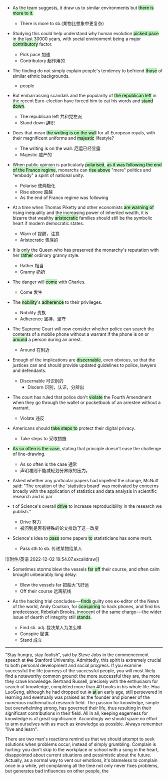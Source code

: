 - As the team suggests, it draw us to similar environments but <mark style="background: #b8f3b8;">there is more to it.</mark>
	- There is more to sb.(某物比想象中更复杂)

- Studying this could help understand why human evolution <mark style="background: #b8f3b8;">picked pace</mark> in the last 30000 years, with social environment being a major <mark style="background: #b8f3b8;">contributory</mark> factor.
	-   Pick pace 加速
	-   Contributory 起作用的

- The finding do not simply explain people's tendency to befriend <mark style="background: #b8f3b8;">those</mark> of  similar ethnic backgrounds.
	- people

- But embarrassing scandals and the popularity of <mark style="background: #b8f3b8 ;">the republican left</mark> in the recent Euro-election have forced him to eat his words and <mark style="background: #b8f3b8;">stand down</mark>.
	- The republican left 共和党左派
	- Stand down 辞职

- Does that mean <mark style="background: #b8f3b8;">the writing is on the wall</mark> for all European royals, with their magnificent uniforms and <mark style="background: #b8f3b8;">majestic</mark> lifestyle?
	- The writing is on the wall. 厄运已经显露
	- Majestic 威严的

- When public opinion is particularly <mark style="background: #b8f3b8;">polarised</mark>, <mark style="background: #b8f3b8;">as it was following the end of the Franco regime</mark>, monarchs can <mark style="background: #b8f3b8;">rise above</mark> "mere" politics and "embody" a spirit of national unity.
	- Polarise 使两极化
	- Rise above 超越
	- As the end of Franco regime was following

- At a time when Thomas Piketty and other economists <mark style="background: #b8f3b8;">are warning of </mark>rising inequality and the increasing power of inherited wealth, it is bizarre that wealthy <mark style="background: #b8f3b8;">aristocratic</mark> families should still be the symbolic heart if modern democratic states.
	- Warn of 提醒，注意
	- Aristocratic  贵族的

- It is only the Queen who has preserved the monarchy's reputation with her <mark style="background: #b8f3b8;">rather</mark> ordinary granny style.
	- Rather 相当
	- Granny 奶奶

- The danger will <mark style="background: #b8f3b8;">come</mark> with Charles.
	- Come 发生

- The  <mark style="background: #b8f3b8;">nobility</mark>'s <mark style="background: #b8f3b8;">adherence</mark> to their privileges.
	- Nobility 贵族
	- Adherence 坚持，坚守

- The Supreme Court will now consider whether police can search the contents of a mobile phone without a warrant if the phone is on or <mark style="background: #b8f3b8;">around</mark> a person during an arrest.
	- Around 在附近

- Enough of the implications are <mark style="background: #b8f3b8;">discernable</mark>, even obvious, so that the justices can and should provide updated guidelines to police, lawyers and defendants.
	- Discernable 可识别的
		- Discern 识别，认识，分辨出

- The court has ruled that police don't <mark style="background: #b8f3b8;">violate</mark> the Fourth Amendment when they go through the wallet or pocketbook of an arrestee without a warrant.
	- Violate 违反

- Americans should <mark style="background: #b8f3b8;">take steps to</mark> protect their digital privacy.
	- Take steps to 采取措施

- <mark style="background: #b8f3b8;">As so often is the case</mark>, stating that principle doesn't ease the challenge of line-drawing.
	- As so often is the case 通常
	- 声明准则不能减轻划分界限的压力。

- Asked whether any particular papers had impelled the change, McNutt said: "The creation of the 'statistics board' was motivated by concerns broadly with the application of statistics and data analysis in scientific research and is par
- t of Science's overall <mark style="background: #b8f3b8 ;">drive</mark> to increase reproducibility in the research we publish.''
	- Drive 努力
	- 被问到是否有特殊的论文推动了这一改变

- Science's idea to <mark style="background: #b8f3b8;">pass</mark> some papers <mark style="background: #b8f3b8;">to</mark> statisticians has some merit.
	- Pass sth to sb. 传递某物给某人

![[附件/英语 2022-12-02 19.54.07.excalidraw]]


- Sometimes storms blew the vessels <mark style="background: #b8f3b8;">far</mark> <mark style="background: #b8f3b8;">off</mark> their course, and often calm brought unbearably long delay.
	- Blew the vessels far 把船大飞好远
	- Off their course 远离航线

- As the hacking trial concludes---<mark style="background: #b8f3b8;">finds</mark> guilty one ex-editor of the News of the world, Andy Coulson, for <mark style="background: #b8f3b8;">conspiring</mark> to hack phones, and find his predecessor, Rebekah Brooks, innocent of the same charge---the wider issue of dearth of integrity still <mark style="background: #b8f3b8;">stands</mark>.
	- Find sb. adj. 裁决某人为怎么样
	- Conspire 密谋
	- Stand 成立


----
"Stay hungry, stay foolish", said by Steve Jobs in the commencement speech at ~~the~~ Stanford University. Admittedly, this spirit is extremely crucial to both personal development and social progress. If you examine successful the life journeys of ~~the~~ successful people, you will most likely find a noteworthy common ground: the more successful they are, the more they crave knowledge. Bertrand Russell, precisely with the enthusiasm for search of knowledge, completed more than 40 books in his whole life. Hua LuoGeng, although he had dropped out ~~in~~ <mark style="background: #b8f3b8;">at </mark>an early age, still persevered in learning and eventually was praised as the founder and pioneer of the numerous mathematical research field. The passion for knowledge, simple but overwhelming strong, has governed their life, thus resulting in their significant contributions in their field.
All in all, keeping eagerness for knowledge is of great significance. Accordingly we should spare no effort to arm ourselves with as much as knowledge as possible. Always remember "live and learn".

There are two man's reactions remind us that we should attempt to seek solutions when problems occur, instead of simply grumbling.
Complain is hurting: you don't skip to the workplace or school with a song in the heart, disappointed about current situations and pessimistic about the future.
Actually, as a normal way to vent our emotions, it's blameless to complain once in a while, yet complaining all the time not only never fixes problems, but generates bad influences on other people, the